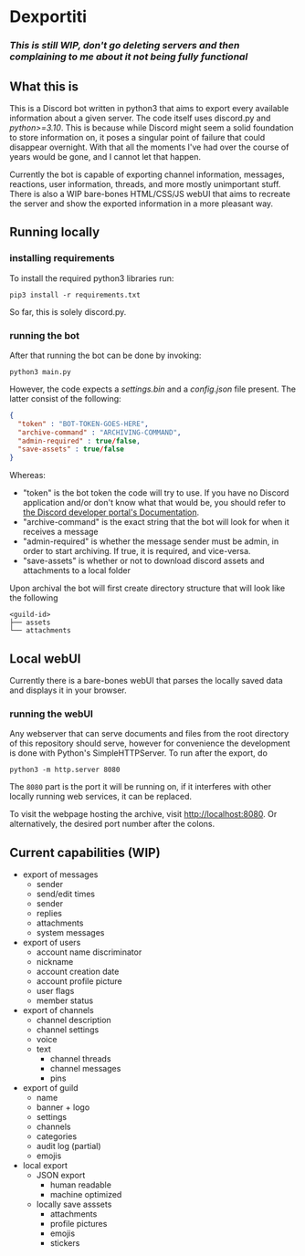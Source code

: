 # Dexportiti
### ***This is still WIP, don't go deleting servers and then complaining to me about it not being fully functional***
## What this is
This is a Discord bot written in python3 that aims to export every available information about a given server. The code itself uses discord.py and *python>=3.10*. This is because while Discord might seem a solid foundation to store information on, it poses a singular point of failure that could disappear overnight. With that all the moments I've had over the course of years would be gone, and I cannot let that happen.

Currently the bot is capable of exporting channel information, messages, reactions, user information, threads, and more mostly unimportant stuff. There is also a WIP bare-bones HTML/CSS/JS webUI that aims to recreate the server and show the exported information in a more pleasant way.

## Running locally
### installing requirements
To install the required python3 libraries run:
```console
pip3 install -r requirements.txt
```
So far, this is solely discord.py.
### running the bot
After that running the bot can be done by invoking:
```console
python3 main.py
```
However, the code expects a *settings.bin* and a *config.json* file present. The latter consist of the following:
```json
{
  "token" : "BOT-TOKEN-GOES-HERE",
  "archive-command" : "ARCHIVING-COMMAND",
  "admin-required" : true/false,
  "save-assets" : true/false
}
```
Whereas:
- "token" is the bot token the code will try to use. If you have no Discord application and/or don't know what that would be, you should refer to [the Discord developer portal's Documentation](https://discord.com/developers/docs/intro).
- "archive-command" is the exact string that the bot will look for when it receives a message
- "admin-required" is whether the message sender must be admin, in order to start archiving. If true, it is required, and vice-versa.
- "save-assets" is whether or not to download discord assets and attachments to a local folder

Upon archival the bot will first create directory structure that will look like the following
```text
<guild-id>
├── assets
└── attachments
```

## Local webUI
Currently there is a bare-bones webUI that parses the locally saved data and displays it in your browser.
### running the webUI
Any webserver that can serve documents and files from the root directory of this repository should serve, however for convenience the development is done with Python's SimpleHTTPServer. To run after the export, do
```console
python3 -m http.server 8080
```
The `8080` part is the port it will be running on, if it interferes with other locally running web services, it can be replaced.

To visit the webpage hosting the archive, visit [http://localhost:8080](http://localhost:8080). Or alternatively, the desired port number after the colons.

## Current capabilities (WIP)
- export of messages
    - sender
    - send/edit times
    - sender
    - replies
    - attachments
    - system messages
- export of users
    - account name discriminator
    - nickname
    - account creation date
    - account profile picture
    - user flags
    - member status
- export of channels
    - channel description
    - channel settings
    - voice
    - text
        - channel threads
        - channel messages
        - pins
- export of guild
    - name 
    - banner + logo
    - settings
    - channels
    - categories
    - audit log (partial)
    - emojis
- local export
    - JSON export
        - human readable
        - machine optimized
    - locally save asssets
        - attachments
        - profile pictures
        - emojis
        - stickers
